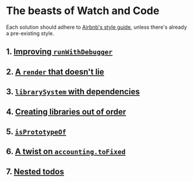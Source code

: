 # The beasts of Watch and Code

Each solution should adhere to [Airbnb's style guide](https://github.com/airbnb/javascript/tree/es5-deprecated/es5), unless there's already a pre-existing style.

## 1. [Improving `runWithDebugger`](https://github.com/ugitch/watchandcode-beasts/tree/master/01/runWithDebugger.js)

## 2. [A `render` that doesn't lie](https://github.com/ugitch/watchandcode-beasts/tree/master/02/public/js/app.js)

## 3. [`librarySystem` with dependencies](https://github.com/ugitch/watchandcode-beasts/tree/master/03/librarySystemWithDependencies.js)

## 4. [Creating libraries out of order](https://github.com/ugitch/watchandcode-beasts/tree/master/04/librarySystemOutOfOrder.html)

## 5. [`isPrototypeOf`](https://github.com/ugitch/watchandcode-beasts/tree/master/05/isPrototypeOf.html)

## 6. [A twist on `accounting.toFixed`](https://github.com/ugitch/watchandcode-beasts/tree/master/06/toFixedTwist.html)

## 7. [Nested todos]()
